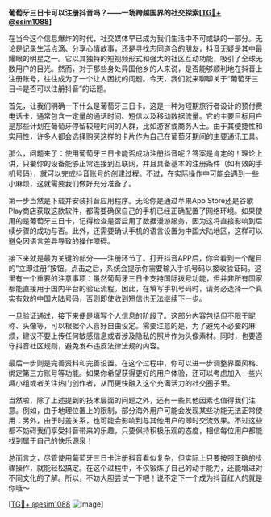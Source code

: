 **葡萄牙三日卡可以注册抖音吗？——一场跨越国界的社交探索[[TG💪+ @esim1088](https://t.me/s/esim1088)]**

在当今这个信息爆炸的时代，社交媒体早已成为我们生活中不可或缺的一部分。无论是记录生活点滴、分享心情故事，还是寻找志同道合的朋友，抖音无疑是其中最耀眼的明星之一。它以其独特的短视频形式和强大的社区互动功能，吸引了全球无数用户的目光。然而，对于那些身处异国他乡的人来说，是否能够顺利地在抖音上注册账号，往往成为了一个让人困扰的问题。今天，我们就来聊聊关于“葡萄牙三日卡是否可以注册抖音”的话题。

首先，让我们明确一下什么是葡萄牙三日卡。这是一种为短期旅行者设计的预付费电话卡，通常包含一定量的通话时间、短信以及移动数据流量。它的主要目标用户是那些计划在葡萄牙停留较短时间的人群，比如游客或商务人士。由于其便捷性和实用性，许多人都会选择购买这样的卡片作为自己在葡萄牙期间的主要通讯工具。

那么，问题来了：使用葡萄牙三日卡能否成功注册抖音呢？答案是肯定的！理论上讲，只要你的设备能够正常连接到互联网，并且具备基本的注册条件（如有效的手机号码），就可以完成抖音账号的创建过程。不过，在实际操作中可能会遇到一些小麻烦，这就需要我们做好充分准备了。

第一步当然是下载并安装抖音应用程序。无论你是通过苹果App Store还是谷歌Play商店获取这款软件，都需要确保自己的手机已经正确配置了网络环境。如果使用的是葡萄牙三日卡，记得检查是否启用了数据漫游服务，因为这将直接影响到后续步骤的成功与否。此外，还需要确认手机的语言设置为中国大陆地区，这样可以避免因语言差异导致的操作障碍。

接下来就是最为关键的部分——注册环节了。打开抖音APP后，你会看到一个醒目的“立即注册”按钮。点击之后，系统会提示你需要输入手机号码以接收验证码。这里有一个重要的注意事项：虽然葡萄牙三日卡支持国际拨号功能，但并非所有国家都能直接用于国内平台的验证流程。因此，在填写手机号码时，请务必选择一个真实有效的中国大陆号码，否则即使收到短信也无法继续下一步。

一旦验证通过，接下来便是填写个人信息的阶段了。这部分内容包括但不限于昵称、头像等，可以根据个人喜好自由设定。需要注意的是，为了避免不必要的麻烦，建议不要上传任何敏感信息或者涉及隐私的照片作为头像素材。同时，也要遵守抖音社区规则，避免发布违反法律法规的内容。

最后一步则是完善资料和完善设置。在这个过程中，你可以进一步调整界面风格、绑定第三方账号等功能。如果你希望获得更好的用户体验，还可以考虑加入一些兴趣小组或者关注热门创作者，从而更快融入这个充满活力的社交圈子里。

当然啦，除了上述提到的技术层面的问题之外，还有一些其他因素也值得我们注意。例如，由于地理位置上的限制，部分海外用户可能会发现某些功能无法正常使用；另外，由于时差关系，也可能会影响到与其他用户的即时交流效果。不过这些都不妨碍我们享受抖音带来的乐趣，只要保持积极乐观的态度，相信每位用户都能找到属于自己的快乐源泉！

总而言之，尽管使用葡萄牙三日卡注册抖音看似复杂，但实际上只要按照正确的步骤操作，就能轻松搞定。在这个过程中，不仅锻炼了自己的动手能力，还能增进对不同文化的了解。所以，不妨大胆尝试一下吧！说不定下一个成为抖音红人的就是你哦～

[[TG💪+ @esim1088](https://t.me/s/esim1088) ![Image](https://i.postimg.cc/4NQfJmqS/Snipaste-2025-05-13-00-14-12.png)]